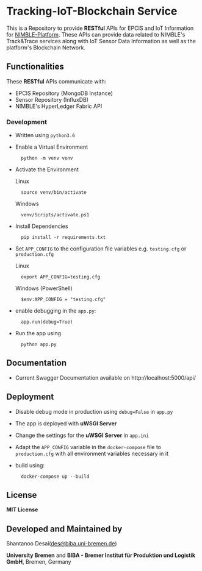 # Tracking-IoT-Blockchain Service

This is a Repository to provide __RESTful__ APIs for EPCIS and IoT Information for
[NIMBLE-Platform](https://github.com/nimble-platform). These APIs can provide data related to NIMBLE's Track&Trace services along with IoT Sensor Data Information as well as the platform's Blockchain Network.

## Functionalities

These __RESTful__ APIs communicate with:

* EPCIS Repository (MongoDB Instance)
* Sensor Repository (InfluxDB)
* NIMBLE's HyperLedger Fabric API

### Development

- Written using `python3.6`

- Enable a Virtual Environment

        python -m venv venv

- Activate the Environment

    Linux

        source venv/bin/activate

    Windows

        venv/Scripts/activate.ps1

- Install Dependencies

        pip install -r requirements.txt

- Set `APP_CONFIG` to the configuration file variables e.g. `testing.cfg` or `production.cfg`

    Linux

        export APP_CONFIG=testing.cfg
    
    Windows (PowerShell)

        $env:APP_CONFIG = "testing.cfg"

- enable debugging in the `app.py`:

        app.run(debug=True)

- Run the app using

        python app.py

## Documentation

- Current Swagger Documentation available on http://localhost:5000/api/

## Deployment

- Disable debug mode in production using `debug=False` in `app.py`
- The app is deployed with __uWSGI Server__
- Change the settings for the __uWSGI Server__ in `app.ini`
- Adapt the `APP_CONFIG` variable in the `docker-compose` file to `production.cfg` with all environment variables
  necessary in it
- build using:

        docker-compose up --build

## License
__MIT License__


## Developed and Maintained by

Shantanoo Desai(des@biba.uni-bremen.de)

__University Bremen__ and __BIBA - Bremer Institut für Produktion und Logistik GmbH__, Bremen, Germany